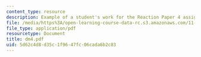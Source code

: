 ```yaml
---
content_type: resource
description: Example of a student's work for the Reaction Paper 4 assignment.
file: /media/https%3A/open-learning-course-data-rc.s3.amazonaws.com/11-368-environmental-justice-fall-2004/5d62c4d8d35c1f9647fc06cada6b2c83_dm4.pdf
file_type: application/pdf
resourcetype: Document
title: dm4.pdf
uid: 5d62c4d8-d35c-1f96-47fc-06cada6b2c83
---
```

